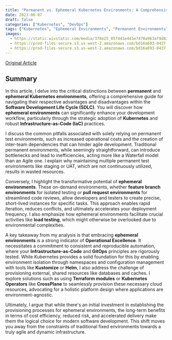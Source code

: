 ```yaml
---
title: "Permanent vs. Ephemeral Kubernetes Environments: A Comprehensive Guide"
date: 2023-06-07
draft: false
categories: ["Kubernetes", "DevOps"]
tags: ["Kubernetes", "Ephemeral Environments", "Permanent Environments", "Infrastructure as Code", "GitOps"]
images:
  - https://static.wixstatic.com/media/378e25_05f441e441e7470a963af9d824229807~mv2.jpg/v1/fill/w_1000,h_523,al_c,q_85,usm_0.66_1.00_0.01/378e25_05f441e441e7470a963af9d824229807~mv2.jpg
  - https://prod-files-secure.s3.us-west-2.amazonaws.com/bd16a693-0437-45a1-9aec-255351a830a8/a0f9dcde-a102-4786-87be-bb11adaf1633/378e25_e4e2f694400c40c1a50e4793d021cbfcmv2.png
  - https://prod-files-secure.s3.us-west-2.amazonaws.com/bd16a693-0437-45a1-9aec-255351a830a8/c9e1359f-0e52-4715-bce2-0693839f8a08/378e25_30d91e15ea2b46dc8ba56f6da3a6438dmv2.png
---
```


[Original Article](https://www.stakater.com/post/permanent-vs-ephemeral-kubernetes-environments-a-comprehensive-guide)

## Summary

In this article, I delve into the critical distinctions between **permanent** and **ephemeral Kubernetes environments**, offering a comprehensive guide for navigating their respective advantages and disadvantages within the **Software Development Life Cycle (SDLC)**. You will discover how **ephemeral environments** can significantly enhance your development workflow, particularly through the strategic adoption of **Kubernetes** and robust **Infrastructure-as-Code (IaC)** practices.

I discuss the common pitfalls associated with solely relying on permanent test environments, such as increased operational costs and the creation of inter-team dependencies that can hinder agile development. Traditional permanent environments, while seemingly straightforward, can introduce bottlenecks and lead to inefficiencies, acting more like a Waterfall model than an Agile one. I explain why maintaining multiple permanent test environments like staging or UAT, which are not continuously utilized, results in wasted resources.

Conversely, I highlight the transformative potential of **ephemeral environments**. These on-demand environments, whether **feature branch environments** for isolated testing or **pull request environments** for streamlined code reviews, allow developers and testers to create precise, short-lived instances for specific tasks. This approach enables rapid iteration, reduces conflicts, and ultimately accelerates your deployment frequency. I also emphasize how ephemeral environments facilitate crucial activities like **load testing**, which might otherwise be overlooked due to environmental complexities.

A key takeaway from my analysis is that embracing **ephemeral environments** is a strong indicator of **Operational Excellence**. It necessitates a commitment to consistent and reproducible automation, where your **Infrastructure-as-Code** and **GitOps** principles are rigorously tested. While Kubernetes provides a solid foundation for this by enabling environment isolation through namespaces and configuration management with tools like **Kustomize** or **Helm**, I also address the challenge of provisioning external, shared resources like databases and caches. I explore solutions such as using **Terraform modules** or **Kubernetes Operators** like **CrossPlane** to seamlessly provision these necessary cloud resources, advocating for a holistic platform design where applications are environment-agnostic.

Ultimately, I argue that while there's an initial investment in establishing the provisioning processes for ephemeral environments, the long-term benefits in terms of cost efficiency, reduced risk, and accelerated delivery make them the logical choice for modern software development. This shift moves you away from the constraints of traditional fixed environments towards a truly agile and dynamic infrastructure.
